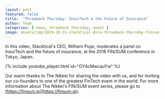 ```yaml
---
layout: post
featured: false
title:  "Throwback Thursday: InsurTech & the Future of Insurance"
author: Team
categories: [ news, throwback thursday, event ]
image: assets/img/2019-10-31-stacktical-dsla-throwback-thursday-finsum-2018-tokyo.jpg
---
```


In this video, Stacktical's CEO, Wilhem Pujar, moderates a panel on InsurTech and the future of insurance, at the 2018 FIN/SUM conference in Tokyo, Japan. 

{% include youtube_player.html id="OY4cMwcauYw" %}

Our warm thanks to The Nikkei for sharing the video with us, and for inviting our co-founders to one of the greatest FinTech event in the world. For more information about The Nikkei's FIN/SUM event series, please go to [https://finsum.jp](https://finsum.jp).
